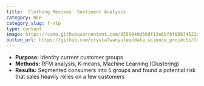 ```yaml
---
title:  Clothing Reviews  Sentiment Analysis
category: NLP
category_slug: f-nlp
type: content
image: https://camo.githubusercontent.com/8559040d69df13e6bf8f80b74522aef0b8061dc2e8a1263bf26b07c80b710789/68747470733a2f2f696d616765732e756e73706c6173682e636f6d2f70686f746f2d313530393930393735363430352d6265303139393838313639353f69786c69623d72622d312e322e3126697869643d65794a6863484266615751694f6a45794d446439266175746f3d666f726d6174266669743d63726f7026773d3133353026713d3830
button_url: https://github.com/crystalwanyulee/data_science_projects/tree/master/nlp/sentiment%20analysis
---
```


* **Purpose:** Identity current customer groups
* **Methods:** RFM analysis, K-means, Machine Learning (Clustering)
* **Results:** Segmented consumers into 5 groups and found a potential risk that sales heavily relies on a few customers

